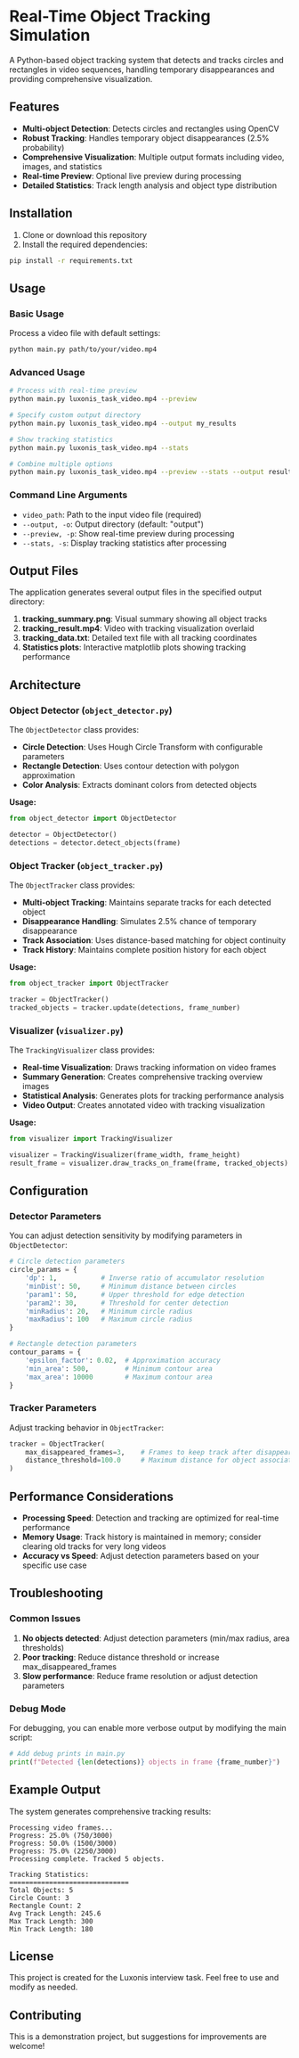 # Real-Time Object Tracking Simulation

A Python-based object tracking system that detects and tracks circles and rectangles in video sequences, handling temporary disappearances and providing comprehensive visualization.

## Features

- **Multi-object Detection**: Detects circles and rectangles using OpenCV
- **Robust Tracking**: Handles temporary object disappearances (2.5% probability)
- **Comprehensive Visualization**: Multiple output formats including video, images, and statistics
- **Real-time Preview**: Optional live preview during processing
- **Detailed Statistics**: Track length analysis and object type distribution

## Installation

1. Clone or download this repository
2. Install the required dependencies:

```bash
pip install -r requirements.txt
```

## Usage

### Basic Usage

Process a video file with default settings:

```bash
python main.py path/to/your/video.mp4
```

### Advanced Usage

```bash
# Process with real-time preview
python main.py luxonis_task_video.mp4 --preview

# Specify custom output directory
python main.py luxonis_task_video.mp4 --output my_results

# Show tracking statistics
python main.py luxonis_task_video.mp4 --stats

# Combine multiple options
python main.py luxonis_task_video.mp4 --preview --stats --output results
```

### Command Line Arguments

- `video_path`: Path to the input video file (required)
- `--output, -o`: Output directory (default: "output")
- `--preview, -p`: Show real-time preview during processing
- `--stats, -s`: Display tracking statistics after processing

## Output Files

The application generates several output files in the specified output directory:

1. **tracking_summary.png**: Visual summary showing all object tracks
2. **tracking_result.mp4**: Video with tracking visualization overlaid
3. **tracking_data.txt**: Detailed text file with all tracking coordinates
4. **Statistics plots**: Interactive matplotlib plots showing tracking performance

## Architecture

### Object Detector (`object_detector.py`)

The `ObjectDetector` class provides:

- **Circle Detection**: Uses Hough Circle Transform with configurable parameters
- **Rectangle Detection**: Uses contour detection with polygon approximation
- **Color Analysis**: Extracts dominant colors from detected objects

**Usage:**
```python
from object_detector import ObjectDetector

detector = ObjectDetector()
detections = detector.detect_objects(frame)
```

### Object Tracker (`object_tracker.py`)

The `ObjectTracker` class provides:

- **Multi-object Tracking**: Maintains separate tracks for each detected object
- **Disappearance Handling**: Simulates 2.5% chance of temporary disappearance
- **Track Association**: Uses distance-based matching for object continuity
- **Track History**: Maintains complete position history for each object

**Usage:**
```python
from object_tracker import ObjectTracker

tracker = ObjectTracker()
tracked_objects = tracker.update(detections, frame_number)
```

### Visualizer (`visualizer.py`)

The `TrackingVisualizer` class provides:

- **Real-time Visualization**: Draws tracking information on video frames
- **Summary Generation**: Creates comprehensive tracking overview images
- **Statistical Analysis**: Generates plots for tracking performance analysis
- **Video Output**: Creates annotated video with tracking visualization

**Usage:**
```python
from visualizer import TrackingVisualizer

visualizer = TrackingVisualizer(frame_width, frame_height)
result_frame = visualizer.draw_tracks_on_frame(frame, tracked_objects)
```

## Configuration

### Detector Parameters

You can adjust detection sensitivity by modifying parameters in `ObjectDetector`:

```python
# Circle detection parameters
circle_params = {
    'dp': 1,           # Inverse ratio of accumulator resolution
    'minDist': 50,     # Minimum distance between circles
    'param1': 50,      # Upper threshold for edge detection
    'param2': 30,      # Threshold for center detection
    'minRadius': 20,   # Minimum circle radius
    'maxRadius': 100   # Maximum circle radius
}

# Rectangle detection parameters
contour_params = {
    'epsilon_factor': 0.02,  # Approximation accuracy
    'min_area': 500,         # Minimum contour area
    'max_area': 10000        # Maximum contour area
}
```

### Tracker Parameters

Adjust tracking behavior in `ObjectTracker`:

```python
tracker = ObjectTracker(
    max_disappeared_frames=3,    # Frames to keep track after disappearance
    distance_threshold=100.0     # Maximum distance for object association
)
```

## Performance Considerations

- **Processing Speed**: Detection and tracking are optimized for real-time performance
- **Memory Usage**: Track history is maintained in memory; consider clearing old tracks for very long videos
- **Accuracy vs Speed**: Adjust detection parameters based on your specific use case

## Troubleshooting

### Common Issues

1. **No objects detected**: Adjust detection parameters (min/max radius, area thresholds)
2. **Poor tracking**: Reduce distance threshold or increase max_disappeared_frames
3. **Slow performance**: Reduce frame resolution or adjust detection parameters

### Debug Mode

For debugging, you can enable more verbose output by modifying the main script:

```python
# Add debug prints in main.py
print(f"Detected {len(detections)} objects in frame {frame_number}")
```

## Example Output

The system generates comprehensive tracking results:

```
Processing video frames...
Progress: 25.0% (750/3000)
Progress: 50.0% (1500/3000)
Progress: 75.0% (2250/3000)
Processing complete. Tracked 5 objects.

Tracking Statistics:
==============================
Total Objects: 5
Circle Count: 3
Rectangle Count: 2
Avg Track Length: 245.6
Max Track Length: 300
Min Track Length: 180
```

## License

This project is created for the Luxonis interview task. Feel free to use and modify as needed.

## Contributing

This is a demonstration project, but suggestions for improvements are welcome! 